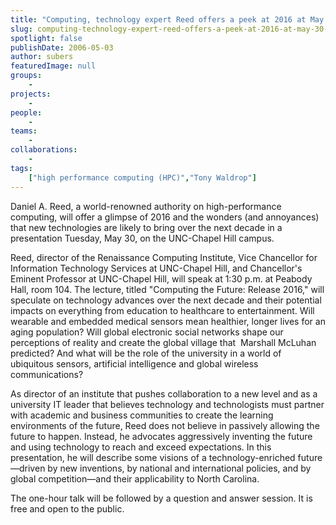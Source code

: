 ```yaml
---
title: "Computing, technology expert Reed offers a peek at 2016 at May 30 talk"
slug: computing-technology-expert-reed-offers-a-peek-at-2016-at-may-30-talk
spotlight: false
publishDate: 2006-05-03
author: subers
featuredImage: null
groups:
    - 
projects:
    - 
people:
    - 
teams: 
    - 
collaborations:
    - 
tags:
    ["high performance computing (HPC)","Tony Waldrop"]
---
```

Daniel A. Reed, a world-renowned authority on high-performance computing, will offer a glimpse of 2016 and the wonders (and annoyances) that new technologies are likely to bring over the next decade in a presentation Tuesday, May 30, on the UNC-Chapel Hill campus.<!--more-->

Reed, director of the Renaissance Computing Institute, Vice Chancellor for Information Technology Services at UNC-Chapel Hill, and Chancellor's Eminent Professor at UNC-Chapel Hill, will speak at 1:30 p.m. at Peabody Hall, room 104. The lecture, titled "Computing the Future: Release 2016," will speculate on technology advances over the next decade and their potential impacts on everything from education to healthcare to entertainment. Will wearable and embedded medical sensors mean healthier, longer lives for an aging population? Will global electronic social networks shape our perceptions of reality and create the global village that  Marshall McLuhan predicted? And what will be the role of the university in a world of ubiquitous sensors, artificial intelligence and global wireless communications?

As director of an institute that pushes collaboration to a new level and as a university IT leader that believes technology and technologists must partner with academic and business communities to create the learning environments of the future, Reed does not believe in passively allowing the future to happen. Instead, he advocates aggressively inventing the future and using technology to reach and exceed expectations. In this presentation, he will describe some visions of a technology-enriched future—driven by new inventions, by national and international policies, and by global competition—and their applicability to North Carolina.

The one-hour talk will be followed by a question and answer session. It is free and open to the public.
